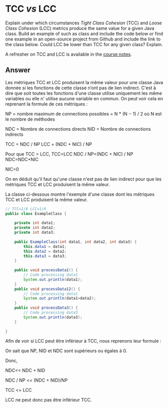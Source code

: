 # TCC *vs* LCC

Explain under which circumstances *Tight Class Cohesion* (TCC) and *Loose Class Cohesion* (LCC) metrics produce the same value for a given Java class. Build an example of such as class and include the code below or find one example in an open-source project from Github and include the link to the class below. Could LCC be lower than TCC for any given class? Explain.

A refresher on TCC and LCC is available in the [course notes](https://oscarlvp.github.io/vandv-classes/#cohesion-graph).

## Answer

Les métriques TCC et LCC produisent la même valeur pour une classe Java donnée si les fonctions de cette classe n’ont pas de lien indirect. C'est à dire que soit toutes les fonctions d'une classe utilise uniquement les même variables ou elle n' utilise aucune variable en commun. On peut voir cela en reprenant la formule de ces métriques : 

NP = nombre maximum de connections possibles
= N * (N − 1) / 2 où N est le nombre de méthodes

NDC = Nombre de connections directs
NID = Nombre de connections indirects

TCC = NDC / NP
LCC = (NDC + NIC) / NP

Pour que TCC = LCC,
TCC=LCC
NDC / NP=(NDC + NIC) / NP
NDC=NDC+NIC

NIC=0

On en déduit qu'il faut qu'une classe n'est pas de lien indirect pour que les métriques TCC et LCC produisent la même valeur.

La classe ci-dessous montre l'exemple d'une classe dont les métriques TCC et LCC produisent la même valeur.
```java
// TCC=1/6 LCC=1/6 
public class ExampleClass {
    
    private int data1;
    private int data2;
    private int data3;
    
    public ExampleClass(int data1, int data2, int data3) {
        this.data1 = data1;
        this.data2 = data2;
        this.data3 = data3;
    }
    
    public void processData1() {
        // Code processing data1
        System.out.println(data1);
    }
    public void processData12() {
        // Code processing data1
        System.out.println(data1+data2);
    }
    public void processData3() {
        // Code processing data3
        System.out.println(data3);
    }
   
}

```


Afin de voir si LCC peut être inférieur à TCC, nous reprenons leur formule : 

On sait que NP, NID et NDC sont supérieurs ou égales à 0.

Donc, 

NDC<= NDC + NID

NDC / NP <= (NDC + NID)/NP

TCC <= LCC

LCC ne peut donc pas être inférieur TCC.

